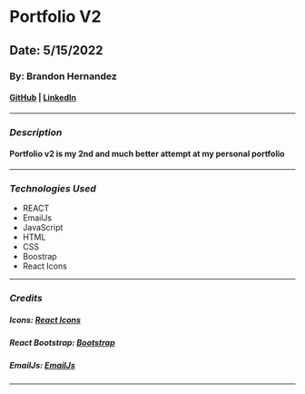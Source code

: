 # Portfolio V2

## Date: 5/15/2022

### By: Brandon Hernandez

#### [GitHub](https://github.com/brandonhernandez123) | [LinkedIn](https://www.linkedin.com/in/brandonhdzgtz/) 
***

### ***Description***
#### Portfolio v2 is my 2nd and much better attempt at my personal portfolio
***

### ***Technologies Used***
* REACT
* EmailJs
* JavaScript
* HTML
* CSS
* Boostrap
* React Icons
 
***




### ***Credits***

##### Icons: [React Icons](https://react-icons.github.io/react-icons)

##### React Bootstrap: [Bootstrap](https://react-bootstrap.github.io/)

##### EmailJs: [EmailJs](https://www.emailjs.com/)
***